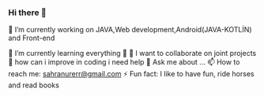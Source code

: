 ### Hi there 👋



🔭 I’m currently working on JAVA,Web development,Android(JAVA-KOTLİN) and Front-end 

🌱 I’m currently learning everything 🤣
👯 I want to collaborate on joint projects
🤔 how can i improve in coding i need help
💬 Ask me about ...
📫 How to reach me: sahranurerr@gmail.com
⚡ Fun fact: I like to have fun, ride horses and read books
